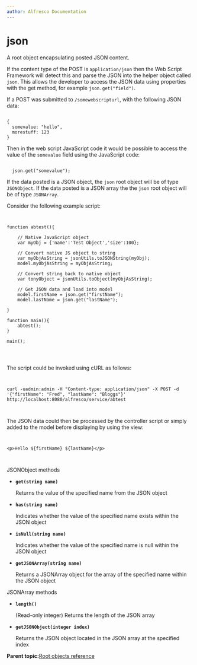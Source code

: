 ```yaml
---
author: Alfresco Documentation
---
```


# json

A root object encapsulating posted JSON content.

If the content type of the POST is `application/json` then the Web Script Framework will detect this and parse the JSON into the helper object called `json`. This allows the developer to access the JSON data using properties with the get method, for example `json.get("field")`.

If a POST was submitted to `/somewebscripturl`, with the following JSON data:

```
        
{
  somevalue: "hello",
  morestuff: 123
}

```

Then in the web script JavaScript code it would be possible to access the value of the `somevalue` field using the JavaScript code:

```

  json.get("somevalue");

```

If the data posted is a JSON object, the `json` root object will be of type `JSONObject`. If the data posted is a JSON array the the `json` root object will be of type `JSONArray`.

Consider the following example script:

```

        
function abtest(){

    // Native JavaScript object                                                                                                                                            
    var myObj = {'name':'Test Object','size':100};

    // Convert native JS object to string                                                                                                                                  
    var myObjAsString = jsonUtils.toJSONString(myObj);
    model.myObjAsString = myObjAsString;

    // Convert string back to native object                                                                                                                                
    var tonyObject = jsonUtils.toObject(myObjAsString);

    // Get JSON data and load into model
    model.firstName = json.get("firstName");
    model.lastName = json.get("lastName");

}

function main(){
    abtest();
}

main();        
        
        
      
```

The script could be invoked using cURL as follows:

```

    
curl -uadmin:admin -H "Content-type: application/json" -X POST -d '{"firstName": "Fred", "lastName": "Bloggs"}' http://localhost:8080/alfresco/service/abtest    
    
  
```

The JSON data could then be processed by the controller script or simply added to the model before displaying by using the view:

```

        
<p>Hello ${firstName} ${lastName}</p>        
        
      
```

JSONObject methods

-   **`get(string name)`**

    Returns the value of the specified name from the JSON object


-   **`has(string name)`**

    Indicates whether the value of the specified name exists within the JSON object


-   **`isNull(string name)`**

    Indicates whether the value of the specified name is null within the JSON object


-   **`getJSONArray(string name)`**

    Returns a JSONArray object for the array of the specified name within the JSON object


JSONArray methods

-   **`length()`**

    \(Read-only integer\) Returns the length of the JSON array


-   **`getJSONObject(integer index)`**

    Returns the JSON object located in the JSON array at the specified index


**Parent topic:**[Root objects reference](../references/api-ws-root-ref.md)

